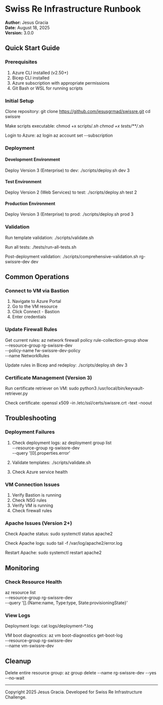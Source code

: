 # Swiss Re Infrastructure Runbook

**Author:** Jesus Gracia  
**Date:** August 18, 2025  
**Version:** 3.0.0

## Quick Start Guide

### Prerequisites

1. Azure CLI installed (v2.50+)
2. Bicep CLI installed
3. Azure subscription with appropriate permissions
4. Git Bash or WSL for running scripts

### Initial Setup

Clone repository:
git clone https://github.com/jesusgrmad/swissre.git
cd swissre

Make scripts executable:
chmod +x scripts/*.sh
chmod +x tests/**/*.sh

Login to Azure:
az login
az account set --subscription <subscription-id>

### Deployment

#### Development Environment

Deploy Version 3 (Enterprise) to dev:
./scripts/deploy.sh dev 3

#### Test Environment

Deploy Version 2 (Web Services) to test:
./scripts/deploy.sh test 2

#### Production Environment

Deploy Version 3 (Enterprise) to prod:
./scripts/deploy.sh prod 3

### Validation

Run template validation:
./scripts/validate.sh

Run all tests:
./tests/run-all-tests.sh

Post-deployment validation:
./scripts/comprehensive-validation.sh rg-swissre-dev dev

## Common Operations

### Connect to VM via Bastion

1. Navigate to Azure Portal
2. Go to the VM resource
3. Click Connect - Bastion
4. Enter credentials

### Update Firewall Rules

Get current rules:
az network firewall policy rule-collection-group show \
  --resource-group rg-swissre-dev \
  --policy-name fw-swissre-dev-policy \
  --name NetworkRules

Update rules in Bicep and redeploy:
./scripts/deploy.sh dev 3

### Certificate Management (Version 3)

Run certificate retriever on VM:
sudo python3 /usr/local/bin/keyvault-retriever.py

Check certificate:
openssl x509 -in /etc/ssl/certs/swissre.crt -text -noout

## Troubleshooting

### Deployment Failures

1. Check deployment logs:
az deployment group list \
  --resource-group rg-swissre-dev \
  --query '[0].properties.error'

2. Validate templates:
./scripts/validate.sh

3. Check Azure service health

### VM Connection Issues

1. Verify Bastion is running
2. Check NSG rules
3. Verify VM is running
4. Check firewall rules

### Apache Issues (Version 2+)

Check Apache status:
sudo systemctl status apache2

Check Apache logs:
sudo tail -f /var/log/apache2/error.log

Restart Apache:
sudo systemctl restart apache2

## Monitoring

### Check Resource Health

az resource list \
  --resource-group rg-swissre-dev \
  --query '[].{Name:name, Type:type, State:provisioningState}'

### View Logs

Deployment logs:
cat logs/deployment-*.log

VM boot diagnostics:
az vm boot-diagnostics get-boot-log \
  --resource-group rg-swissre-dev \
  --name vm-swissre-dev

## Cleanup

Delete entire resource group:
az group delete --name rg-swissre-dev --yes --no-wait

---

Copyright 2025 Jesus Gracia. Developed for Swiss Re Infrastructure Challenge.